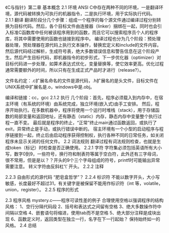《C与指针》第二章 基本概念
2.1 环境
  ANSI C中存在两种不同的环境，一是翻译环境，源代码被转换为可执行的机器指令，二是执行环境，用于实际执行代码。
2.1.1 翻译
  翻译阶段分几个步骤：组成一个程序的每个源文件通过编译过程分别转换为目标代码。然后，各个目标文件由连接器（linker）捆绑在一起，同时也会引入标准C函数库中任何被该程序用到的函数，而且它可以搜索程序员个人的程序库，将其中需要使用的函数也链接到程序中。
  编译过程也分为几个阶段：预处理器处理，预处理器在源代码上执行文本操作，替换宏定义和include的文件内容。
  然后源代码经过解析，生成符号表，绝大多数错误信息和警告信息在这个阶段产生。然后产生目标代码，即机器指令的初步形式，下一步优化器（optimizer）对目标代码进一步处理，如算术表达式优化，变量替换等，使它效率更高。优化过程通常需要额外的时间，所以只有在生成正式产品时才进行（release?）。

  文件名约定：.c扩展名命名的文件是源代码，.h扩展名的是头文件，目标文件在UNIX系统中扩展名是.o，windows中是.obj。

  编译和链接：cc，gcc
2.1.2 执行
  几个阶段：首先，程序必须载入到内存中，在宿主环境（有系统的环境）由系统完成，独立环境(嵌入式)由手工安排。
  然后，程序开始执行。在多数机器中，程序将使用一个运行时堆栈（stack），用于存储函数的局部变量和返回地址，还有静态（static）内存，静态内存中变量整个执行过程一直不变。
  最后就是程序的终止，“正常”终止main通过函数返回，或执行了exit，异常终止是手动，或执行错误中断的。
  宿主环境有一个小型的启动程序与程序链接到一起，终止后由启动程序获得控制权，执行各种不同的日常任务，如关闭程序未显示关闭的任何文件。
2.2 词法规则
  翻译过程有词法规则检查，也就是生成token（标记）时检查是否正确使用。
2.2.1 字符
  字符集必须包括英语所有大小写，数字0到9，一些符号，换行符和制表符等属于空白符，此外还有三字母词，很不常用，但是是以？？开头的9个三个字母组成的符号，printf时可能输出异常需要注意。
  转义字符由反斜杠‘\’ 开头。
2.2.2 注释

2.2.3 自由形式的源代码
  “肥皂盒哲学”？
2.2.4 标识符
  不能以数字开头，大小写敏感，长度最好不超过31，有关键字是被保留不能用作标识符（int 等，volatile，union，register）。
2.2.5 程序的形式

2.3 程序风格
  mystery.c——程序可读性差的例子
  合理使用空格以强调程序的结构风格：
  1、空行分隔代码段
  2、括号和表达式之间留有空格
  3、绝大多数操作符中间隔以空格
  4、嵌套语句将缩进，使用tab而不是空格
  5、绝大部分注释是成块出现
  6、函数定义时，返回类型在独立一行，名字在下一行起始？
  保持始终如一的风格。
2.4 总结

